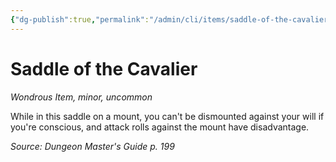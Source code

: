 ```yaml
---
{"dg-publish":true,"permalink":"/admin/cli/items/saddle-of-the-cavalier/","tags":["compendium/src/5e/dmg","item/rarity/uncommon","item/tier/minor","item/wondrous"],"updated":"2025-01-11T15:32:19.975+00:00"}
---
```


# Saddle of the Cavalier
*Wondrous Item, minor, uncommon*  


While in this saddle on a mount, you can't be dismounted against your will if you're conscious, and attack rolls against the mount have disadvantage.

*Source: Dungeon Master's Guide p. 199*